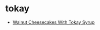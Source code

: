 # tokay

 * [Walnut Cheesecakes With Tokay Syrup](../index/w/walnut-cheesecakes-with-tokay-syrup-103968.json)
